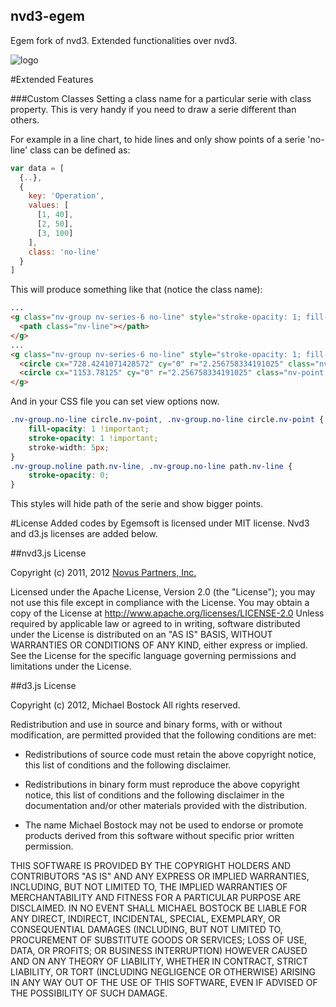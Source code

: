 nvd3-egem
---------

Egem fork of nvd3. Extended functionalities over nvd3.

![logo](http://egemsoft.net/images/logo.png)

#Extended Features

###Custom Classes
Setting a class name for a particular serie with class property. This is very handy if you need to draw a serie different than others.  

For example in a line chart, to hide lines and only show points of a serie 'no-line' class can be defined as:
```js
var data = [
  {..},
  {
    key: 'Operation',
    values: [
      [1, 40],
      [2, 50],
      [3, 100]
    ],
    class: 'no-line'
  }
]
```
This will produce something like that (notice the class name):

```html
...
<g class="nv-group nv-series-6 no-line" style="stroke-opacity: 1; fill-opacity: 0.5; fill: rgb(214, 39, 40); stroke: rgb(214, 39, 40);">
  <path class="nv-line"></path>
</g>
...
<g class="nv-group nv-series-6 no-line" style="stroke-opacity: 1; fill-opacity: 0.5; stroke: rgb(214, 39, 40); fill: rgb(214, 39, 40);">
  <circle cx="728.4241071428572" cy="0" r="2.256758334191025" class="nv-point nv-point-0"></circle>
  <circle cx="1153.78125" cy="0" r="2.256758334191025" class="nv-point nv-point-1"></circle>
</g>
```

And in your CSS file you can set view options now.

```css
.nv-group.no-line circle.nv-point, .nv-group.no-line circle.nv-point {
	fill-opacity: 1 !important;
	stroke-opacity: 1 !important;
	stroke-width: 5px;
}
.nv-group.noline path.nv-line, .nv-group.no-line path.nv-line {
	stroke-opacity: 0;
}
```

This styles will hide path of the serie and show bigger points.


#License
Added codes by Egemsoft is licensed under MIT license. Nvd3 and d3.js licenses are added below.

##nvd3.js License

Copyright (c) 2011, 2012 [Novus Partners, Inc.][novus]

Licensed under the Apache License, Version 2.0 (the "License");
you may not use this file except in compliance with the License.
You may obtain a copy of the License at http://www.apache.org/licenses/LICENSE-2.0
Unless required by applicable law or agreed to in writing, software
distributed under the License is distributed on an "AS IS" BASIS,
WITHOUT WARRANTIES OR CONDITIONS OF ANY KIND, either express or implied.
See the License for the specific language governing permissions and
limitations under the License.

[novus]: https://www.novus.com/

##d3.js License

Copyright (c) 2012, Michael Bostock
All rights reserved.

Redistribution and use in source and binary forms, with or without
modification, are permitted provided that the following conditions are met:

* Redistributions of source code must retain the above copyright notice, this
  list of conditions and the following disclaimer.

* Redistributions in binary form must reproduce the above copyright notice,
  this list of conditions and the following disclaimer in the documentation
  and/or other materials provided with the distribution.

* The name Michael Bostock may not be used to endorse or promote products
  derived from this software without specific prior written permission.

THIS SOFTWARE IS PROVIDED BY THE COPYRIGHT HOLDERS AND CONTRIBUTORS "AS IS"
AND ANY EXPRESS OR IMPLIED WARRANTIES, INCLUDING, BUT NOT LIMITED TO, THE
IMPLIED WARRANTIES OF MERCHANTABILITY AND FITNESS FOR A PARTICULAR PURPOSE ARE
DISCLAIMED. IN NO EVENT SHALL MICHAEL BOSTOCK BE LIABLE FOR ANY DIRECT,
INDIRECT, INCIDENTAL, SPECIAL, EXEMPLARY, OR CONSEQUENTIAL DAMAGES (INCLUDING,
BUT NOT LIMITED TO, PROCUREMENT OF SUBSTITUTE GOODS OR SERVICES; LOSS OF USE,
DATA, OR PROFITS; OR BUSINESS INTERRUPTION) HOWEVER CAUSED AND ON ANY THEORY
OF LIABILITY, WHETHER IN CONTRACT, STRICT LIABILITY, OR TORT (INCLUDING
NEGLIGENCE OR OTHERWISE) ARISING IN ANY WAY OUT OF THE USE OF THIS SOFTWARE,
EVEN IF ADVISED OF THE POSSIBILITY OF SUCH DAMAGE.
